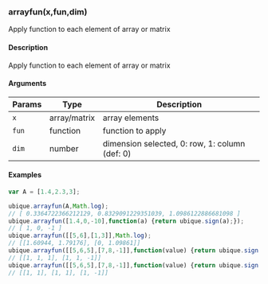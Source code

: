 ### arrayfun(x,fun,dim)

Apply function to each element of array or matrix


#### Description

Apply function to each element of array or matrix  



#### Arguments

|Params|Type|Description
|---------|----|-----------
|`x` | array/matrix |  array elements
|`fun` | function | function to apply
|`dim` | number | dimension selected, 0: row, 1: column (def: 0)


#### Examples

```js
var A = [1.4,2.3,3];

ubique.arrayfun(A,Math.log);
// [ 0.3364722366212129, 0.8329091229351039, 1.0986122886681098 ]
ubique.arrayfun([1.4,0,-10],function(a) {return ubique.sign(a);});
// [ 1, 0, -1 ]
ubique.arrayfun([[5,6],[1,3]],Math.log);
// [[1.60944, 1.79176], [0, 1.09861]]
ubique.arrayfun([[5,6,5],[7,8,-1]],function(value) {return ubique.sign(value);});
// [[1, 1, 1], [1, 1, -1]]
ubique.arrayfun([[5,6,5],[7,8,-1]],function(value) {return ubique.sign(value);},1);
// [[1, 1], [1, 1], [1, -1]]
```

